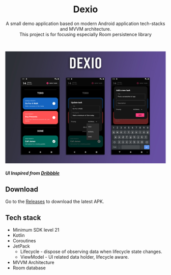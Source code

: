 <h1 align="center">Dexio</h1>
<p align="center">
A small demo application based on modern Android application tech-stacks and MVVM architecture.<br>This project is for focusing especially Room persistence library
</p>
</br>

<p align="center">
<img src="/Images/preview.jpg"/>
</p>

##### UI Inspired from [Dribbble](https://dribbble.com/shots/5746131-DailyUI-41-Simple-ToDo-List)


## Download

Go to the [Releases](https://github.com/deveshp007/Dexio/releases/tag/v0.1) to download the
latest APK.

## Tech stack

- Minimum SDK level 21
- Kotlin
- Coroutines
- JetPack
    - Lifecycle - dispose of observing data when lifecycle state changes.
    - ViewModel - UI related data holder, lifecycle aware.
- MVVM Architecture
- Room database

